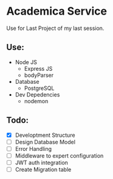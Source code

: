 # Academica Service
Use for Last Project of my last session.
## Use:
- Node JS
    * Express JS
    * bodyParser
- Database
    * PostgreSQL
- Dev Depedencies
    * nodemon

## Todo:
- [x] Developtment Structure
- [ ] Design Database Model
- [ ] Error Handling
- [ ] Middleware to expert configuration
- [ ] JWT auth integration
- [ ] Create Migration table
